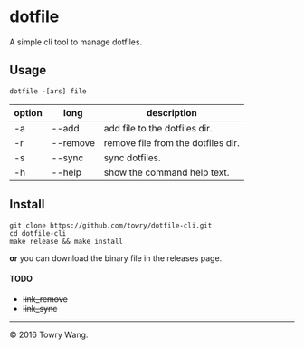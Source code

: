 
# dotfile

A simple cli tool to manage dotfiles.



## Usage

`dotfile -[ars] file`

| option | long     | description                        |
| ------ | -------- | ---------------------------------- |
| -a     | --add    | add file to the dotfiles dir.      |
| -r     | --remove | remove file from the dotfiles dir. |
| -s     | --sync   | sync dotfiles.                     |
| -h     | --help   | show the command help text.        |



## Install

```
git clone https://github.com/towry/dotfile-cli.git
cd dotfile-cli
make release && make install
```

__or__ you can download the binary file in the releases page.



#### TODO

- ~~link_remove~~
- ~~link_sync~~

---
&copy; 2016 Towry Wang.
